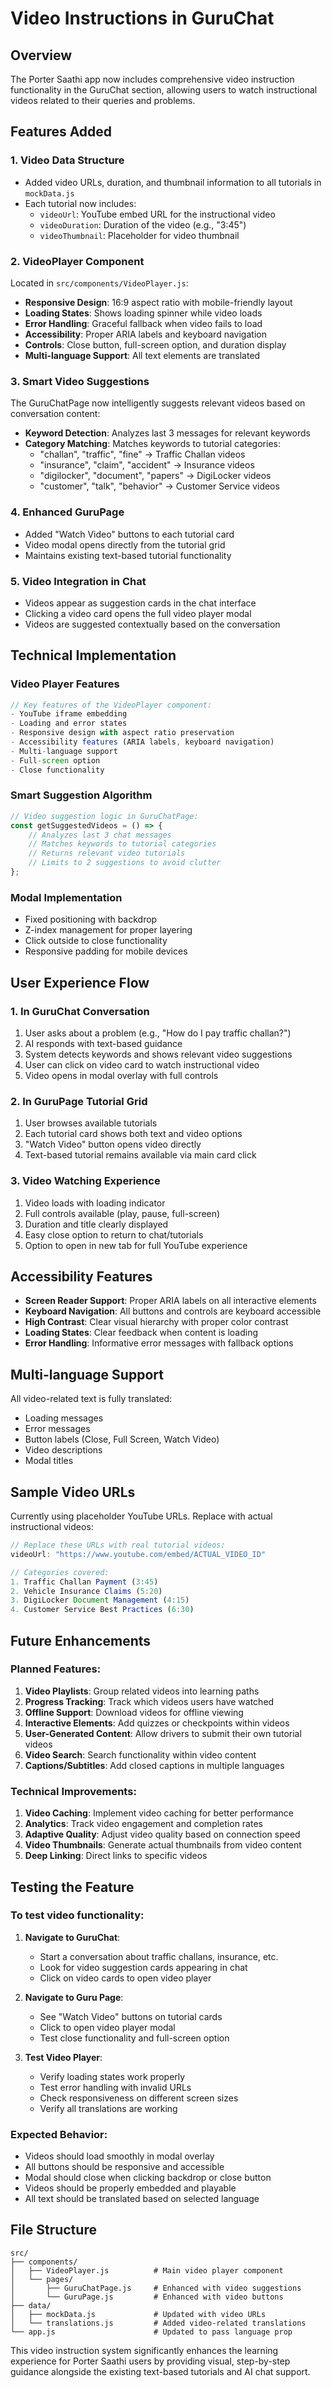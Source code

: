 # Video Instructions in GuruChat

## Overview

The Porter Saathi app now includes comprehensive video instruction functionality in the GuruChat section, allowing users to watch instructional videos related to their queries and problems.

## Features Added

### 1. **Video Data Structure**
- Added video URLs, duration, and thumbnail information to all tutorials in `mockData.js`
- Each tutorial now includes:
  - `videoUrl`: YouTube embed URL for the instructional video
  - `videoDuration`: Duration of the video (e.g., "3:45")
  - `videoThumbnail`: Placeholder for video thumbnail

### 2. **VideoPlayer Component**
Located in `src/components/VideoPlayer.js`:

- **Responsive Design**: 16:9 aspect ratio with mobile-friendly layout
- **Loading States**: Shows loading spinner while video loads
- **Error Handling**: Graceful fallback when video fails to load
- **Accessibility**: Proper ARIA labels and keyboard navigation
- **Controls**: Close button, full-screen option, and duration display
- **Multi-language Support**: All text elements are translated

### 3. **Smart Video Suggestions**
The GuruChatPage now intelligently suggests relevant videos based on conversation content:

- **Keyword Detection**: Analyzes last 3 messages for relevant keywords
- **Category Matching**: Matches keywords to tutorial categories:
  - "challan", "traffic", "fine" → Traffic Challan videos
  - "insurance", "claim", "accident" → Insurance videos  
  - "digilocker", "document", "papers" → DigiLocker videos
  - "customer", "talk", "behavior" → Customer Service videos

### 4. **Enhanced GuruPage**
- Added "Watch Video" buttons to each tutorial card
- Video modal opens directly from the tutorial grid
- Maintains existing text-based tutorial functionality

### 5. **Video Integration in Chat**
- Videos appear as suggestion cards in the chat interface
- Clicking a video card opens the full video player modal
- Videos are suggested contextually based on the conversation

## Technical Implementation

### Video Player Features
```javascript
// Key features of the VideoPlayer component:
- YouTube iframe embedding
- Loading and error states
- Responsive design with aspect ratio preservation
- Accessibility features (ARIA labels, keyboard navigation)
- Multi-language support
- Full-screen option
- Close functionality
```

### Smart Suggestion Algorithm
```javascript
// Video suggestion logic in GuruChatPage:
const getSuggestedVideos = () => {
    // Analyzes last 3 chat messages
    // Matches keywords to tutorial categories
    // Returns relevant video tutorials
    // Limits to 2 suggestions to avoid clutter
};
```

### Modal Implementation
- Fixed positioning with backdrop
- Z-index management for proper layering
- Click outside to close functionality
- Responsive padding for mobile devices

## User Experience Flow

### 1. **In GuruChat Conversation**
1. User asks about a problem (e.g., "How do I pay traffic challan?")
2. AI responds with text-based guidance
3. System detects keywords and shows relevant video suggestions
4. User can click on video card to watch instructional video
5. Video opens in modal overlay with full controls

### 2. **In GuruPage Tutorial Grid**
1. User browses available tutorials
2. Each tutorial card shows both text and video options
3. "Watch Video" button opens video directly
4. Text-based tutorial remains available via main card click

### 3. **Video Watching Experience**
1. Video loads with loading indicator
2. Full controls available (play, pause, full-screen)
3. Duration and title clearly displayed
4. Easy close option to return to chat/tutorials
5. Option to open in new tab for full YouTube experience

## Accessibility Features

- **Screen Reader Support**: Proper ARIA labels on all interactive elements
- **Keyboard Navigation**: All buttons and controls are keyboard accessible
- **High Contrast**: Clear visual hierarchy with proper color contrast
- **Loading States**: Clear feedback when content is loading
- **Error Handling**: Informative error messages with fallback options

## Multi-language Support

All video-related text is fully translated:
- Loading messages
- Error messages  
- Button labels (Close, Full Screen, Watch Video)
- Video descriptions
- Modal titles

## Sample Video URLs

Currently using placeholder YouTube URLs. Replace with actual instructional videos:

```javascript
// Replace these URLs with real tutorial videos:
videoUrl: "https://www.youtube.com/embed/ACTUAL_VIDEO_ID"

// Categories covered:
1. Traffic Challan Payment (3:45)
2. Vehicle Insurance Claims (5:20)  
3. DigiLocker Document Management (4:15)
4. Customer Service Best Practices (6:30)
```

## Future Enhancements

### Planned Features:
1. **Video Playlists**: Group related videos into learning paths
2. **Progress Tracking**: Track which videos users have watched
3. **Offline Support**: Download videos for offline viewing
4. **Interactive Elements**: Add quizzes or checkpoints within videos
5. **User-Generated Content**: Allow drivers to submit their own tutorial videos
6. **Video Search**: Search functionality within video content
7. **Captions/Subtitles**: Add closed captions in multiple languages

### Technical Improvements:
1. **Video Caching**: Implement video caching for better performance
2. **Analytics**: Track video engagement and completion rates
3. **Adaptive Quality**: Adjust video quality based on connection speed
4. **Video Thumbnails**: Generate actual thumbnails from video content
5. **Deep Linking**: Direct links to specific videos

## Testing the Feature

### To test video functionality:

1. **Navigate to GuruChat**:
   - Start a conversation about traffic challans, insurance, etc.
   - Look for video suggestion cards appearing in chat
   - Click on video cards to open video player

2. **Navigate to Guru Page**:
   - See "Watch Video" buttons on tutorial cards
   - Click to open video player modal
   - Test close functionality and full-screen option

3. **Test Video Player**:
   - Verify loading states work properly
   - Test error handling with invalid URLs
   - Check responsiveness on different screen sizes
   - Verify all translations are working

### Expected Behavior:
- Videos should load smoothly in modal overlay
- All buttons should be responsive and accessible
- Modal should close when clicking backdrop or close button
- Videos should be properly embedded and playable
- All text should be translated based on selected language

## File Structure

```
src/
├── components/
│   ├── VideoPlayer.js          # Main video player component
│   └── pages/
│       ├── GuruChatPage.js     # Enhanced with video suggestions
│       └── GuruPage.js         # Enhanced with video buttons
├── data/
│   ├── mockData.js             # Updated with video URLs
│   └── translations.js         # Added video-related translations
└── app.js                      # Updated to pass language prop
```

This video instruction system significantly enhances the learning experience for Porter Saathi users by providing visual, step-by-step guidance alongside the existing text-based tutorials and AI chat support. 
